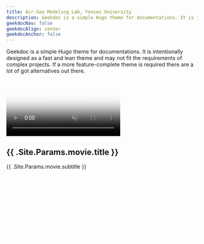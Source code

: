 ```yaml
---
title: Air-Sea Modeling Lab, Yonsei University
description: Geekdoc is a simple Hugo theme for documentations. It is intentionally designed as a fast and lean theme and may not fit the requirements of complex projects. If a more feature-complete theme is required there are a lot of good alternatives out there.
geekdocNav: false
geekdocAlign: center
geekdocAnchor: false
---
```


Geekdoc is a simple Hugo theme for documentations. It is intentionally designed as a fast and lean theme and may not fit the requirements of complex projects. If a more feature-complete theme is required there are a lot of got alternatives out there.

<section>
    <div class="video-background">
        <div class="video-foreground">
            <video poster="{{ .Site.Params.movie.snapfile }}" id="bgvid" playsinline autoplay muted loop>
                <source src="convection_a.mp4" type="video/mp4">
            </video>
        </div>
    </div>
    <div class="container">
        <div class="col-md-12">
            <div class="vid-info">
                <div>
                    <h2>{{ .Site.Params.movie.title }}</h2>
                        <p>{{ .Site.Params.movie.subtitle }}</p>
                        <br>
                        <br>
                        <br>
                        <br>
                        <br>
                        <br>
                        <br>
                        <br>
                        <br>
                    </div>
                </div>
                <div style="text-align: right;">
                    <a style="color: #fff" href="{{ .Site.Params.movie.sourcefile }}" target="_blank">video source</a>
                </div>
            </div>
        </div>
    </div>

</section>

